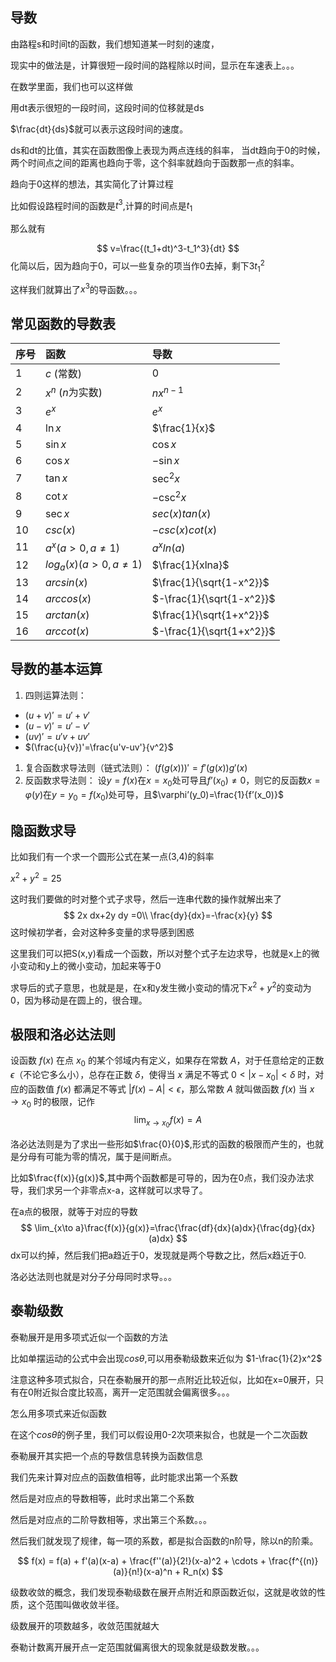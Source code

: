 ## 导数

由路程s和时间t的函数，我们想知道某一时刻的速度，

现实中的做法是，计算很短一段时间的路程除以时间，显示在车速表上。。。

在数学里面，我们也可以这样做

用dt表示很短的一段时间，这段时间的位移就是ds

$\frac{dt}{ds}$就可以表示这段时间的速度。

ds和dt的比值，其实在函数图像上表现为两点连线的斜率， 当dt趋向于0的时候，两个时间点之间的距离也趋向于零，这个斜率就趋向于函数那一点的斜率。



趋向于0这样的想法，其实简化了计算过程

比如假设路程时间的函数是$t^3$,计算的时间点是$t_1$

那么就有


$$
v=\frac{(t_1+dt)^3-t_1^3}{dt}
$$
化简以后，因为趋向于0，可以一些复杂的项当作0去掉，剩下$3t_1^2$

这样我们就算出了$x^3$的导函数。。。



## 常见函数的导数表

| 序号 | 函数                | 导数                      |
| ---- | :------------------ | :------------------------ |
| 1    | $c$ (常数)          | $0$                       |
| 2    | $x^n$ ($n$为实数)   | $nx^{n-1}$                |
| 3    | $e^x$               | $e^x$                     |
| 4    | $\ln x$             | $\frac{1}{x}$             |
| 5    | $\sin x$            | $\cos x$                  |
| 6    | $\cos x$            | $-\sin x$                 |
| 7    | $\tan x$            | $\sec^2 x$                |
| 8    | $\cot x$            | $-\csc^2 x$               |
| 9    | $\sec x$            | $sec(x)tan(x)$            |
| 10   | $csc(x)$            | $-csc(x)cot(x)$           |
| 11   | $a^x(a>0,a≠1)$      | $a^xln(a)$                |
| 12   | $log_a(x)(a>0,a≠1)$ | $\frac{1}{xlna}$          |
| 13   | $arcsin(x)$         | $\frac{1}{\sqrt{1-x^2}}$  |
| 14   | $arccos(x)$         | $-\frac{1}{\sqrt{1-x^2}}$ |
| 15   | $arctan(x)$         | $\frac{1}{\sqrt{1+x^2}}$  |
| 16   | $arccot(x)$         | $-\frac{1}{\sqrt{1+x^2}}$ |

## 导数的基本运算

1. 四则运算法则：

- $(u+v)'=u'+v'$
- $(u-v)'=u'-v'$
- $(uv)'=u'v+uv'$
- $(\frac{u}{v})'=\frac{u'v-uv'}{v^2}$

1. 复合函数求导法则（链式法则）： $(f(g(x)))'=f'(g(x))g'(x)$
2. 反函数求导法则： 设$y=f(x)$在$x=x_0$处可导且$f’(x_0)≠0$，则它的反函数$x=\varphi(y)$在$y=y_0=f(x_0)$处可导，且$\varphi’(y_0)=\frac{1}{f’(x_0)}$

## 隐函数求导

比如我们有一个求一个圆形公式在某一点(3,4)的斜率

$x^2+y^2=25$

这时我们要做的时对整个式子求导，然后一连串代数的操作就解出来了
$$
2x dx+2y dy =0\\
\frac{dy}{dx}=-\frac{x}{y}
$$
这时候初学者，会对这种多变量的求导感到困惑

这里我们可以把S(x,y)看成一个函数，所以对整个式子左边求导，也就是x上的微小变动和y上的微小变动，加起来等于0

求导后的式子意思，也就是是，在x和y发生微小变动的情况下$x^2+y^2$的变动为0，因为移动是在圆上的，很合理。



## 极限和洛必达法则

设函数 $f(x)$ 在点 $x_0$ 的某个邻域内有定义，如果存在常数 $A$，对于任意给定的正数 $\epsilon$（不论它多么小），总存在正数 $\delta$，使得当 $x$ 满足不等式 $0<|x-x_0|<\delta$ 时，对应的函数值 $f(x)$ 都满足不等式 $|f(x)-A|<\epsilon$，那么常数 $A$ 就叫做函数 $f(x)$ 当 $x \to x_0$ 时的极限，记作 $$ \lim_{x \to x_0} f(x) = A $$



洛必达法则是为了求出一些形如$\frac{0}{0}$,形式的函数的极限而产生的，也就是分母有可能为零的情况，属于是间断点。

比如$\frac{f(x)}{g(x)}$,其中两个函数都是可导的，因为在0点，我们没办法求导，我们求另一个非零点x-a，这样就可以求导了。

在a点的极限，就等于对应的导数
$$
\lim_{x\to a}\frac{f(x)}{g(x)}=\frac{\frac{df}{dx}(a)dx}{\frac{dg}{dx}(a)dx}
$$
dx可以约掉，然后我们把a趋近于0，发现就是两个导数之比，然后x趋近于0.



洛必达法则也就是对分子分母同时求导。。。



## 泰勒级数

泰勒展开是用多项式近似一个函数的方法

比如单摆运动的公式中会出现$cos \theta$,可以用泰勒级数来近似为 $1-\frac{1}{2}x^2$

注意这种多项式拟合，只在泰勒展开的那一点附近比较近似，比如在x=0展开，只有在0附近拟合度比较高，离开一定范围就会偏离很多。。。

怎么用多项式来近似函数

在这个$cos\theta$的例子里，我们可以假设用0-2次项来拟合，也就是一个二次函数

泰勒展开其实把一个点的导数信息转换为函数信息

我们先来计算对应点的函数值相等，此时能求出第一个系数

然后是对应点的导数相等，此时求出第二个系数

然后是对应点的二阶导数相等，求出第三个系数。。。

然后我们就发现了规律，每一项的系数，都是拟合函数的n阶导，除以n的阶乘。


$$
f(x) = f(a) + f'(a)(x-a) + \frac{f''(a)}{2!}(x-a)^2 + \cdots + \frac{f^{(n)}(a)}{n!}(x-a)^n + R_n(x)
$$


级数收敛的概念，我们发现泰勒级数在展开点附近和原函数近似，这就是收敛的性质，这个范围叫做收敛半径。

级数展开的项数越多，收敛范围就越大

泰勒计数离开展开点一定范围就偏离很大的现象就是级数发散。。。
